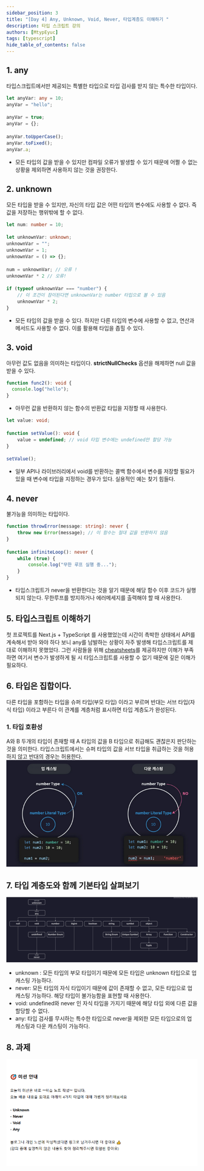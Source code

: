 ```yaml
---
sidebar_position: 3
title: "[Day 4] Any, Unknown, Void, Never, 타입계층도 이해하기 "
description: 타입 스크립트 강의
authors: [MtypEyuc]
tags: [typescript]
hide_table_of_contents: false
---
```


## 1. any
타입스크립트에서만 제공되는 특별한 타입으로 타입 검사를 받지 않는 특수한 타입이다. 
```ts
let anyVar: any = 10;
anyVar = "hello";

anyVar = true;
anyVar = {};

anyVar.toUpperCase();
anyVar.toFixed();
anyVar.a;
```
- 모든 타입의 값을 받을 수 있지만 컴파일 오류가 발생할 수 있기 때문에 어쩔 수 없는 상황을 제외하면 사용하지 않는 것을 권장한다.

## 2. unknown  
모든 타입을 받을 수 있지만, 자신의 타입 값은 어떤 타입의 변수에도 사용할 수 없다. 즉 값을 저장하는 행위밖에 할 수 없다.

```ts
let num: number = 10;

let unknownVar: unknown;
unknownVar = "";
unknownVar = 1;
unknownVar = () => {};

num = unknownVar; // 오류 !
unknownVar * 2 // 오류!

if (typeof unknownVar === "number") {
    // 이 조건이 참이된다면 unknownVar는 number 타입으로 볼 수 있음
    unknownVar * 2;
}
```
- 모든 타입의 값을 받을 수 있다. 하지만 다른 타입의 변수에 사용할 수 없고, 연산과 메서드도 사용할 수 없다. 이를 활용해 타입을 좁힐 수 있다.

## 3. void
아무런 값도 없음을 의미하는 타입이다. **strictNullChecks** 옵션을 해제하면 null 값을 받을 수 있다.
```ts
function func2(): void {
  console.log("hello");
}
```
- 아무런 값을 반환하지 않는 함수의 반환값 타입을 지정할 때 사용한다.
```ts
let value: void;

function setValue(): void {
    value = undefined; // void 타입 변수에는 undefined만 할당 가능
}

setValue();
```
- 일부 API나 라이브러리에서 void를 반환하는 콜백 함수에서 변수를 저장할 필요가 있을 때 변수에 타입을 지정하는 경우가 있다. 실용적인 예는 찾기 힘들다.

## 4. never
불가능을 의미하는 타입이다.

```ts
function throwError(message: string): never {
    throw new Error(message); // 이 함수는 절대 값을 반환하지 않음
}

function infiniteLoop(): never {
    while (true) {
        console.log("무한 루프 실행 중...");
    }
}
```
- 타입스크립트가 never을 반환한다는 것을 알기 때문에 해당 함수 이후 코드가 실행되지 않는다. 무한루프를 방지하거나 에러메세지를 출력해야 할 때 사용한다.

## 5. 타입스크립트 이해하기
첫 프로젝트를 Next.js + TypeScript 를 사용했었는데 시간이 촉박한 상태에서 API를 계속해서 받아 와야 하다 보니 any를 남발하는 상황이 자주 발생해 타입스크립트를 제대로 이해하지 못했었다.
그런 사람들을 위해 [cheatsheets](https://www.typescriptlang.org/cheatsheets/)를 제공하지만 이해가 부족하면 여기서 변수가 발생하게 될 시 타입스크립트를 사용할 수 없기 때문에
깊은 이해가 필요하다.

## 6. 타입은 집합이다.
다른 타입을 포함하는 타입을 슈퍼 타입(부모 타입) 이라고 부르며 반대는 서브 타입(자식 타입) 이라고 부른다 이 관계를 계층처럼 표시하면 타입 계층도가 완성된다.
### 1.  타입 호환성
A와 B 두개의 타입이 존재할 때 A 타입의 값을 B 타입으로 취급해도 괜찮은지 판단하는 것을 의미한다. 타입스크립트에서는 슈퍼 타입의 값을 서브 타입을 취급하는 것을 허용하지 않고 반대의 경우는 허용한다.
![](./img/04/01.webp)

## 7. 타입 계층도와 함께 기본타입 살펴보기
![](./img/04/02.webp)
- unknown : 모든 타입의 부모 타입이기 때문에 모든 타입은 unknown 타입으로 업 캐스팅 가능하다.
- never: 모든 타입의 자식 타입이기 때문에 값이 존재할 수 없고, 모든 타입으로 업 캐스팅 가능하다. 해당 타입이 불가능함을 표현할 때 사용한다.
- void:  undefined와 never 인 자식 타입을 가지기 때문에 해당 타입 외에 다른 값을 할당할 수 없다.
- any: 타입 검사를 무시하는 특수한 타입으로 never을 제외한 모든 타입으로의 업 캐스팅과 다운 캐스팅이 가능하다.

## 8. 과제
![](./img/04/03.webp)
